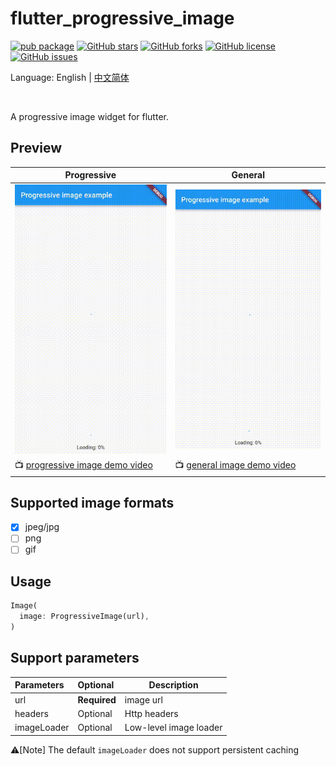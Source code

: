 # flutter_progressive_image

[![pub package](https://img.shields.io/pub/v/flutter_progressive_image.svg)](https://pub.dartlang.org/packages/flutter_progressive_image)
[![GitHub stars](https://img.shields.io/github/stars/fingerart/flutter_progressive_image)](https://github.com/fingerart/flutter_progressive_image/stargazers)
[![GitHub forks](https://img.shields.io/github/forks/fingerart/flutter_progressive_image)](https://github.com/fingerart/flutter_progressive_image/network)
[![GitHub license](https://img.shields.io/github/license/fingerart/flutter_progressive_image)](https://github.com/fingerart/flutter_progressive_image/blob/main/LICENSE)
[![GitHub issues](https://img.shields.io/github/issues/fingerart/flutter_progressive_image)](https://github.com/fingerart/flutter_progressive_image/issues)

Language: English | [中文简体](./README_CN.md)

<br/>

A progressive image widget for flutter.

## Preview

| Progressive                                                     | General                                                 |
|-----------------------------------------------------------------|---------------------------------------------------------|
| ![progressive_image](./arts/progressive_image.gif)              | ![general_image](./arts/general_image.gif)              |
| 📺 [progressive image demo video](./arts/progressive_image.mp4) | 📺 [general image demo video](./arts/general_image.mp4) |

## Supported image formats

- [x] jpeg/jpg
- [ ] png
- [ ] gif

## Usage

```dart
Image(
  image: ProgressiveImage(url),
)
```

## Support parameters

| Parameters  | Optional     | Description            |
|:------------|:-------------|------------------------|
| url         | **Required** | image url              |
| headers     | Optional     | Http headers           |
| imageLoader | Optional     | Low-level image loader |


⚠️[Note] The default `imageLoader` does not support persistent caching
